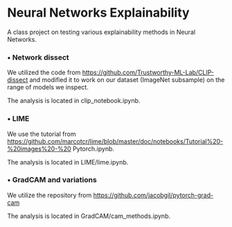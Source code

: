 # Neural Networks Explainability

A class project on testing various explainability methods in Neural Networks.

### • Network dissect

We utilized the code from https://github.com/Trustworthy-ML-Lab/CLIP-dissect and modified it to work on our dataset (ImageNet subsample) on the range of models we inspect.

The analysis is located in clip_notebook.ipynb.

### • LIME

We use the tutorial from https://github.com/marcotcr/lime/blob/master/doc/notebooks/Tutorial%20-%20images%20-%20 Pytorch.ipynb.

The analysis is located in LIME/lime.ipynb.

### • GradCAM and variations

We utilize the repository from https://github.com/jacobgil/pytorch-grad-cam

The analysis is located in GradCAM/cam_methods.ipynb.
